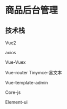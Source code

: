 # 商品后台管理

## 技术栈

Vue2

axios 

Vue-Vuex

Vue-router
Tinymce-富文本

Vue-template-admin

Core-js 

Element-ui



